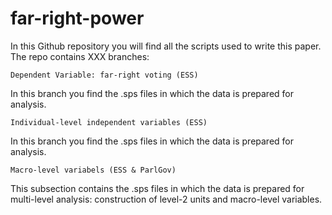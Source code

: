 # far-right-power

In this Github repository you will find all the scripts used to write this paper. The repo contains XXX branches:


    Dependent Variable: far-right voting (ESS) 

In this branch you find the .sps files in which the data is prepared for analysis.

    Individual-level independent variables (ESS) 

In this branch you find the .sps files in which the data is prepared for analysis.

    Macro-level variabels (ESS & ParlGov)

This subsection contains the .sps files in which the data is prepared for multi-level analysis: construction of level-2 units and macro-level variables. 

   
